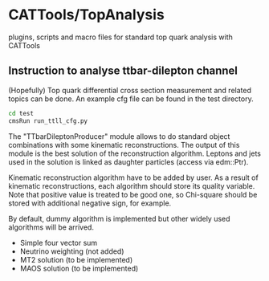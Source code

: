 CATTools/TopAnalysis
========

plugins, scripts and macro files for standard top quark analysis with CATTools

## Instruction to analyse ttbar-dilepton channel
(Hopefully) Top quark differential cross section measurement and related topics can be done.
An example cfg file can be found in the test directory.

```bash
cd test
cmsRun run_ttll_cfg.py
```


The "TTbarDileptonProducer" module allows to do standard object combinations with some
kinematic reconstructions. The output of this module is the best solution of the reconstruction
algorithm. Leptons and jets used in the solution is linked as daughter particles (access via edm::Ptr).

Kinematic reconstruction algorithm have to be added by user.
As a result of kinematic reconstructions, each algorithm should store its quality variable.
Note that positive value is treated to be good one, so Chi-square should be stored with additional
negative sign, for example.

By default, dummy algorithm is implemented but other widely used algorithms will be arrived.
- Simple four vector sum
- Neutrino weighting (not added)
- MT2 solution (to be implemented)
- MAOS solution (to be implemented)
